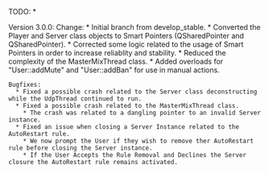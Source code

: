 TODO:
  * 

Version 3.0.0:
    Change:
      * Initial branch from develop_stable.
      * Converted the Player and Server class objects to Smart Pointers (QSharedPointer<Server> and QSharedPointer<Player>).
        * Corrected some logic related to the usage of Smart Pointers in order to increase reliablity and stability.
      * Reduced the complexity of the MasterMixThread class.
      * Added overloads for "User::addMute" and "User::addBan" for use in manual actions.
      



    Bugfixes:
      * Fixed a possible crash related to the Server class deconstructing while the UdpThread continued to run.
      * Fixed a possible crash related to the MasterMixThread class.
        * The crash was related to a dangling pointer to an invalid Server instance.
      * Fixed an issue when closing a Server Instance related to the AutoRestart rule.
        * We now prompt the User if they wish to remove ther AutoRestart rule before closing the Server instance.
        * If the User Accepts the Rule Removal and Declines the Server closure the AutoRestart rule remains activated.